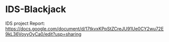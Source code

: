 # IDS-Blackjack
IDS project
Report: https://docs.google.com/document/d/17tkvxKPpStZCreJU91Ue0CY2wu72E9kL36VoyyOyCa0/edit?usp=sharing
